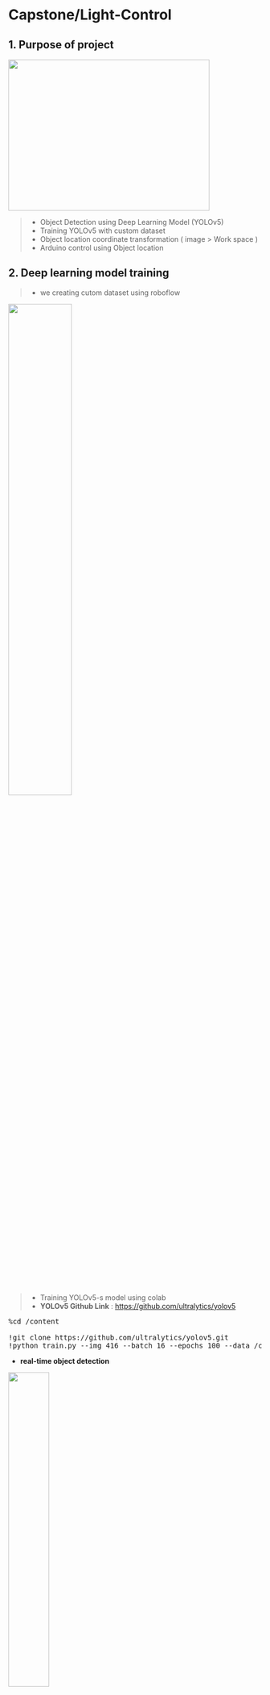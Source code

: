 # Capstone/Light-Control

## 1.  Purpose of project      
   
<img width="400px" height="300px" src="https://user-images.githubusercontent.com/86545130/180119061-799a947e-2b88-4531-81c1-41283fb3268b.png"/>

> * Object Detection using Deep Learning Model (YOLOv5)
> * Training YOLOv5 with custom dataset
> * Object location coordinate transformation ( image > Work space )
> * Arduino control using Object location

## 2.  Deep learning model training
> * we creating cutom dataset using roboflow

<img width="50%" height="50%" src="https://user-images.githubusercontent.com/86545130/180351159-23034bbc-d689-4661-9c87-6b7c4880634a.PNG"/>

> * Training YOLOv5-s model using colab   
> * **YOLOv5 Github Link** : <https://github.com/ultralytics/yolov5>

<pre>
%cd /content

!git clone https://github.com/ultralytics/yolov5.git
!python train.py --img 416 --batch 16 --epochs 100 --data /content/dataset/data.yaml --cfg ./models/yolov5s.yaml --weights yolov5s.pt 
</pre>

- **real-time object detection**
<img width="40%" height="40%" src="https://user-images.githubusercontent.com/86545130/180363079-408b0d41-e3bd-465e-8cfd-f8201e7db2c5.gif"/>

## 3.  Project Process
<div align="center">
   
**[overview]**         
      <img src="https://user-images.githubusercontent.com/86545130/180368074-3b6c0839-f0ba-4509-b228-573814018591.PNG"/>
      

</div>
<hr/>

<div align="center">   
   
**[Coordinate transformation]**   
   <br/>
   <img src="https://user-images.githubusercontent.com/86545130/180369747-40332580-d8b9-4d88-8acc-f5ec72f3369d.png"/>   
   To control robot arm, we need to coordinate (theta1, theta2)   
</div>   

<br/>
<br/>
<br/>
<div align="center">   
   
   So we converted __object location coordinate(pixel)__ within the image to __(theta1, theta2)__   
  <img src="https://user-images.githubusercontent.com/86545130/180371379-e6474ba0-36c4-4b1f-9456-2b80e544f857.png"/>
   <br/>   
   <br/>   
   <br/>   
   **[Web cam to Real place]**
   <img src="https://user-images.githubusercontent.com/86545130/180373641-5f606168-2dda-45df-9eaf-833ff9bd6df6.png"/>   
   ||Web cam[px]|Real Value[cm]|Scale factor[px/cm]|
   |:---:|:---:|:---:|:---:|
   |1|(245, 270)|(26.5, 20)|(0.1082, 0.0741)|
   |2|(195, 345)|(21.5, 25)|(0.1102, 0.0724)|
   |3|(297, 198)|(31.5, 15)|(0.1060, 0.0758)|
   |4|(135, 198)|(16.5, 15)|(0.1222, 0.0758)|   
   
   So we get average **scale factor (0.1116, 0.0745)**   
   <br/>
   <br/>   
   **[ Real place to Polar]**
   <img src="https://user-images.githubusercontent.com/86545130/180377194-905cd84b-159f-46ce-abba-f8e831d4c784.png"/>
   <img src="https://user-images.githubusercontent.com/86545130/180377478-d7abe982-ebf0-4f3a-a3ee-3265579a1822.png"/>   
   <br/>
   <br/>   
   **[Polar to Arduino]**
   <img src="https://user-images.githubusercontent.com/86545130/180378242-17996de4-7915-485f-abc3-c816ff31be42.png"/>
   ||Radius(r)|Theta2(degree)|
   |:---:|:---:|:---:|
   |1|52.5|92|
   |2|48.5|93|
   |3|15.5|94|
   |4|41.5|95|
   |5|39.5|96|
   |6|35.8|97|
   |7|30.5|100|
   |8|29.5|101|
   |9|26.5|103|
   |10|23.3|106|
   |11|20.0|109|
   |12|17.7|112|
   |13|14.5|117|
   |14|11.0|125|
   |15|9.3|130|
   |16|7.4|135|
   |17|4.7|145|
   |18|2.3|155|
   |19|0.0|175|   
   
   <img src="https://user-images.githubusercontent.com/86545130/180380165-706084f0-2b5e-4301-9521-67cec4252c46.png"/>
</div>   


```python
import numpy as np

# pixel to cm
real_x = (pixel_x) * 0.11165
real_y = (pixel_y) * 0.0745

# cartesian to polar
R = (real_x**2 + real_y**2)**0.5 - 6.5
theta1 = 115 - np.degrees(np.arctan(real_y/real_x))

# r to theta2 (Regression)
if R >= 26.5:
   # 4 order polynomial regression
   theta2 = (-0.0000001)*(R**4) - (0.0004)*(R**3) + (0.0611)*(R**2) -3.1901*(R) + 152.57
else:
   # 3 order polynomial regression
   theta2 = (-0.0012)*(R**3) + (0.1378)*(R**2) -5.3419*(R) + 169.53
```
  
## 4.  Arduino control

<div align="center">
   <img src="https://user-images.githubusercontent.com/86545130/180383710-30c973bd-c989-4d94-aa18-9c4f62bed658.png"/>
</div>   
   

## 5.  Final Result

<img src="https://user-images.githubusercontent.com/86545130/180387815-93a310ba-5656-4025-b5c3-1103ff23682d.gif"/>

<img src="https://user-images.githubusercontent.com/86545130/180388117-e578a14e-d77d-4b76-8e84-605612fd7a8a.gif"/>
